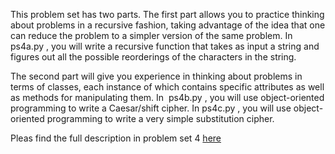 
This problem set has two parts. The first part allows you to practice thinking about
problems in a recursive fashion, taking advantage of the idea that one can reduce
the problem to a simpler version of the same problem. In ​ ps4a.py​ , you will write a
recursive function that takes as input a string and figures out all the possible
reorderings of the characters in the string.


The second part will give you experience in thinking about problems in terms of
classes, each instance of which contains specific attributes as well as methods for
manipulating them. In ​ ps4b.py​ , you will use object-oriented programming to write
a Caesar/shift cipher. In ps4c.py
, you will use object-oriented programming to
write a very simple substitution cipher.

Pleas find the full description in problem set 4 [here](https://ocw.mit.edu/courses/6-0001-introduction-to-computer-science-and-programming-in-python-fall-2016/pages/assignments/)
